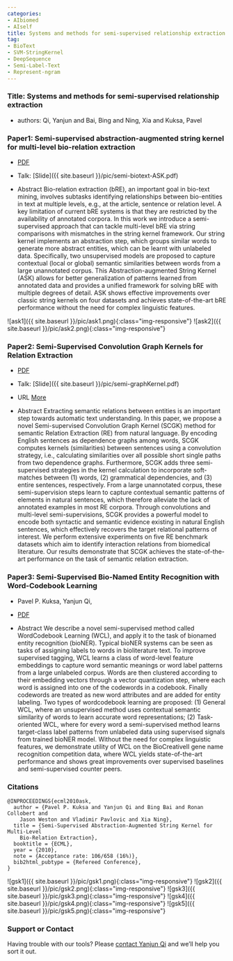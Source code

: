 ```yaml
---
categories:
- AIbiomed
- AIself
title: Systems and methods for semi-supervised relationship extraction
tag:
- BioText
- SVM-StringKernel
- DeepSequence
- Semi-Label-Text 
- Represent-ngram
---
```


<a name="ask"></a>

### Title: Systems and methods for semi-supervised relationship extraction
+ authors: Qi, Yanjun and Bai, Bing and Ning, Xia and Kuksa, Pavel


### Paper1: Semi-supervised abstraction-augmented string kernel for multi-level bio-relation extraction 
+ [PDF](https://link.springer.com/content/pdf/10.1007/978-3-642-15883-4_9.pdf)
+ Talk: [Slide]({{ site.baseurl }}/pic/semi-biotext-ASK.pdf)


+ Abstract
Bio-relation extraction (bRE), an important goal in bio-text mining, involves subtasks identifying relationships between bio-entities in text at multiple levels, e.g., at the article, sentence or relation level. A key limitation of current bRE systems is that they are restricted by the availability of annotated corpora. In this work we introduce a semi-supervised approach that can tackle multi-level bRE via string comparisons with mismatches in the string kernel framework. Our string kernel implements an abstraction step, which groups similar words to generate more abstract entities, which can be learnt with unlabeled data. Specifically, two unsupervised models are proposed to capture contextual (local or global) semantic similarities between words from a large unannotated corpus. This Abstraction-augmented String Kernel (ASK) allows for better generalization of patterns learned from annotated data and provides a unified framework for solving bRE with multiple degrees
of detail. ASK shows effective improvements over classic string kernels
on four datasets and achieves state-of-the-art bRE performance without
the need for complex linguistic features.

![ask1]({{ site.baseurl }}/pic/ask1.png){:class="img-responsive"}
![ask2]({{ site.baseurl }}/pic/ask2.png){:class="img-responsive"}



### Paper2: Semi-Supervised Convolution Graph Kernels for Relation Extraction 
+ [PDF](http://www.cs.cmu.edu/%7Eqyj/papersA08/SSCG-sdm11.pdf)

+  Talk: [Slide]({{ site.baseurl }}/pic/semi-graphKernel.pdf)
+ URL [More](https://epubs.siam.org/doi/abs/10.1137/1.9781611972818.44)

+ Abstract
Extracting semantic relations between entities is an important step towards automatic text understanding. In this paper, we propose a novel Semi-supervised Convolution Graph Kernel (SCGK) method for semantic Relation Extraction (RE) from natural language. By encoding English sentences as dependence graphs among words, SCGK computes kernels (similarities) between sentences using a convolution strategy, i.e., calculating similarities over all possible short single paths from two dependence graphs. Furthermore, SCGK adds three semi-supervised strategies in the kernel calculation to incorporate soft-matches between (1) words, (2) grammatical dependencies, and (3) entire sentences, respectively. From a large unannotated corpus, these semi-supervision steps learn to capture contextual semantic patterns of elements in natural sentences, which therefore alleviate the lack of annotated examples in most RE corpora. Through convolutions and multi-level semi-supervisions, SCGK provides a powerful model to encode both syntactic and semantic evidence existing in natural English sentences, which effectively recovers the target relational patterns of interest. We perform extensive experiments on five RE benchmark datasets which aim to identify interaction relations from biomedical literature. Our results demonstrate that SCGK achieves the state-of-the-art performance on the task of semantic relation extraction.


### Paper3: Semi-Supervised Bio-Named Entity Recognition with Word-Codebook Learning
+ Pavel P. Kuksa, Yanjun Qi, 
+ [PDF](http://www.cs.cmu.edu/~qyj/papersA08/bNER-sdm10.pdf)


+ Abstract
 We describe a novel semi-supervised method called WordCodebook Learning (WCL), and apply it to the task of bionamed entity recognition (bioNER). Typical bioNER systems can be seen as tasks of assigning labels to words in bioliterature text. To improve supervised tagging, WCL learns
a class of word-level feature embeddings to capture word
semantic meanings or word label patterns from a large unlabeled corpus. Words are then clustered according to their
embedding vectors through a vector quantization step, where
each word is assigned into one of the codewords in a codebook. Finally codewords are treated as new word attributes
and are added for entity labeling. Two types of wordcodebook learning are proposed: (1) General WCL, where
an unsupervised method uses contextual semantic similarity of words to learn accurate word representations; (2)
Task-oriented WCL, where for every word a semi-supervised
method learns target-class label patterns from unlabeled
data using supervised signals from trained bioNER model.
Without the need for complex linguistic features, we demonstrate utility of WCL on the BioCreativeII gene name recognition competition data, where WCL yields state-of-the-art
performance and shows great improvements over supervised
baselines and semi-supervised counter peers.


### Citations

```
@INPROCEEDINGS{ecml2010ask,
  author = {Pavel P. Kuksa and Yanjun Qi and Bing Bai and Ronan Collobert and
	Jason Weston and Vladimir Pavlovic and Xia Ning},
  title = {Semi-Supervised Abstraction-Augmented String Kernel for Multi-Level
	Bio-Relation Extraction},
  booktitle = {ECML},
  year = {2010},
  note = {Acceptance rate: 106/658 (16%)},
  bib2html_pubtype = {Refereed Conference},
}
```

![gsk1]({{ site.baseurl }}/pic/gsk1.png){:class="img-responsive"}
![gsk2]({{ site.baseurl }}/pic/gsk2.png){:class="img-responsive"}
![gsk3]({{ site.baseurl }}/pic/gsk3.png){:class="img-responsive"}
![gsk4]({{ site.baseurl }}/pic/gsk4.png){:class="img-responsive"}
![gsk5]({{ site.baseurl }}/pic/gsk5.png){:class="img-responsive"}


### Support or Contact

Having trouble with our tools? Please [contact Yanjun Qi](mailto:yq2h@virginia.edu) and we’ll help you sort it out.
